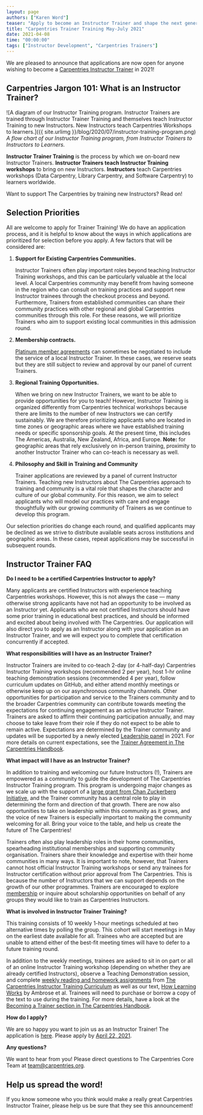```yaml
---
layout: page
authors: ["Karen Word"]
teaser: "Apply to become an Instructor Trainer and shape the next generation of Carpentries Instructors!"
title: "Carpentries Trainer Training May-July 2021"
date: 2021-04-08
time: "00:00:00"
tags: ["Instructor Development", "Carpentries Trainers"]
---
```


We are pleased to announce that applications are now open for anyone wishing to become a [Carpentries Instructor Trainer](https://carpentries.org/trainers/) in 2021! 

## Carpentries Jargon 101: What is an Instructor Trainer?

![A diagram of our Instructor Training program. Instructor Trainers are trained through Instructor Trainer Training and themselves teach Instructor Training to new Instructors. New Instructors teach Carpentries Workshops to learners.]({{ site.urlimg }}/blog/2020/07/instructor-training-program.png)
<br/>_A flow chart of our Instructor Training program, from Instructor Trainers to Instructors to Learners._

**Instructor Trainer Training** is the process by which we on-board new Instructor Trainers. **Instructor Trainers teach Instructor Training workshops** to bring on new Instructors.  **Instructors** teach Carpentries workshops (Data Carpentry, Library Carpentry, and Software Carpentry) to learners worldwide. 

Want to support The Carpentries by training new Instructors? Read on!

## Selection Priorities

All are welcome to apply for Trainer Training! We do have an application process, and it 
is helpful to know about the ways in which applications are prioritized for selection before you apply. A few factors that will be considered are:

1. **Support for Existing Carpentries Communities.**

    Instructor Trainers often play important roles beyond teaching Instructor Training workshops, and this can be particularly valuable at the local level. A local Carpentries community may benefit from having someone in the region who can consult on training practices and support new Instructor trainees through the checkout process and beyond. Furthermore, Trainers from established communities can share their community practices with other regional and global Carpentries communities through this role. For these reasons, we will prioritize Trainers who aim to support existing local communities in this admission round.
    
1. **Membership contracts.** 

    [Platinum member agreements](https://carpentries.org/membership/) can sometimes be negotiated to include the service of a local Instructor Trainer. In these cases, we reserve seats but they are still subject to review and approval by our panel of current Trainers.
    
1. **Regional Training Opportunities.** 

    When we bring on new Instructor Trainers, we want to be able to provide opportunities for you to teach! However, Instructor Training is organized differently from Carpentries technical workshops because there are limits to the number of new Instructors we can certify sustainably. We are therefore prioritizing applicants who are located in time zones or geographic areas where we have established training needs or specific sponsorship goals. At the present time, this includes The Americas, Australia, New Zealand, Africa, and Europe. **Note:** for geographic areas that rely exclusively on in-person training, proximity to another Instructor Trainer who can co-teach is necessary as well. 

1. **Philosophy and Skill in Training and Community** 

    Trainer applications are reviewed by a panel of current Instructor Trainers. Teaching new Instructors about The Carpentries approach to training and community is a vital role that shapes the character and culture of our global community. For this reason, we aim to select applicants who will model our practices with care and engage thoughtfully with our growing community of Trainers as we continue to develop this program. 
    
Our selection priorities do change each round, and qualified applicants may be declined as we strive to distribute available seats across institutions and geographic areas. In these cases, repeat applications may be successful in subsequent rounds.

    
## Instructor Trainer FAQ
    
**Do I need to be a certified Carpentries Instructor to apply?**

Many applicants are certified Instructors with experience teaching Carpentries workshops. However, this is not always the case — many otherwise strong applicants have not had an opportunity to be involved as an Instructor yet. Applicants who are not certified Instructors should have some prior training in educational best practices, and should be informed and excited about being involved with The Carpentries. Our application will also direct you to apply as an Instructor along with your application as an Instructor Trainer, and we will expect you to complete that certification concurrently if accepted.

**What responsibilities will I have as an Instructor Trainer?**

Instructor Trainers are invited to co-teach 2-day (or 4-half-day) Carpentries Instructor Training workshops (recommended 2 per year), host 1-hr online teaching demonstration sessions (recommended 4 per year), follow curriculum updates on GitHub, and either attend monthly meetings or otherwise keep up on our asynchronous community channels. Other opportunities for participation and service to the Trainers community and to the broader Carpentries community can contribute towards meeting the expectations for continuing engagement as an active Instructor Trainer.  Trainers are asked to affirm their continuing participation annually, and may choose to take leave from their role if they do not expect to be able to remain active. Expectations are determined by the Trainer community and updates will be supported by a newly elected [Leadership panel](https://carpentries.org/blog/2021/03/announcing-new-Trainers-leadership-members/) in 2021. For more details on current expectations, see the [Trainer Agreement in The Carpentries Handbook](https://docs.carpentries.org/topic_folders/instructor_training/duties_agreement.html).

**What impact will I have as an Instructor Trainer?**

In addition to training and welcoming our future Instructors (!), Trainers are empowered as a community to guide the development of The Carpentries Instructor Training program. This program is undergoing major changes as we scale up with the support of a [large grant from Chan Zuckerberg Initiative](https://carpentries.org/blog/2019/11/czi-moore-grant/), and the Trainer community has a central role to play in determining the form and direction of that growth. There are now also opportunities to take on leadership within this community as it grows, and the voice of new Trainers is especially important to making the community welcoming for all. Bring your voice to the table, and help us create the future of The Carpentries!

Trainers often also play leadership roles in their home communities, spearheading institutional memberships and supporting community organisation. Trainers share their knowledge and expertise with their home communities in many ways. It is important to note, however, that Trainers cannot host official Instructor Training workshops or send any trainees for Instructor certification without prior approval from The Carpentries. This is because the number of Instructors that we can support depends on the growth of our other programmes. Trainers are encouraged to explore [membership](https://carpentries.org/membership/) or inquire about scholarship opportunities on behalf of any groups they would like to train as Carpentries Instructors. 

**What is involved in Instructor Trainer Training?**

This training consists of 10 weekly 1-hour meetings scheduled at two alternative times by polling the group. This cohort will start meetings in May on the earliest date available for all. Trainees who are accepted but are unable to attend either of the best-fit meeting times will have to defer to a future training round. 

In addition to the weekly meetings, trainees are asked to sit in on part or all of an online Instructor Training workshop (depending on whether they are already certified Instructors), observe a Teaching Demonstration session, and complete [weekly reading and homework assignments](https://carpentries.github.io/trainer-training/) from [The Carpentries Instructor Training Curriculum](https://carpentries.github.io/instructor-training/) as well as our text, [How Learning Works](https://www.worldcat.org/title/how-learning-works-seven-research-based-principles-for-smart-teaching/oclc/762968489) by Ambrose et al. Trainees will need to purchase or borrow a copy of the text to use during the training. For more details, have a look at the [Becoming a Trainer section in The Carpentries Handbook](https://docs.carpentries.org/topic_folders/instructor_training/trainers_training.html#trainers-training-program). 

**How do I apply?**

We are so happy you want to join us as an Instructor Trainer! The application is [here](https://forms.gle/o9Ja71qwYAaBooYi6). Please apply by [April 22, 2021](https://www.timeanddate.com/worldclock/fixedtime.html?msg=Trainer+Training+Applications+Due&iso=20210422T2359&p1=3926). 

**Any questions?**

We want to hear from you! Please direct questions to The Carpentries Core Team at [team@carpentries.org](mailto:team@carpentries.org).

## Help us spread the word!

If you know someone who you think would make a really great Carpentries Instructor Trainer, please help us be sure that they see this announcement! 
 


